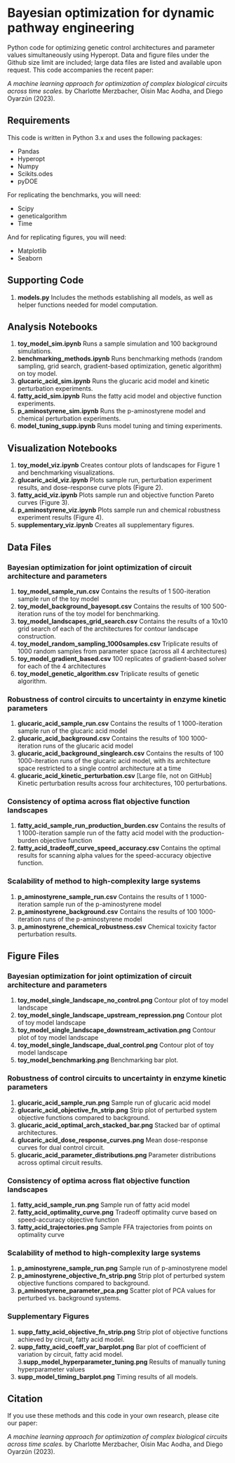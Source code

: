 # Bayesian optimization for dynamic pathway engineering

Python code for optimizing genetic control architectures and parameter values simultaneously using Hyperopt. Data and figure files under the Github size limit are included; large data files are listed and available upon request. This code accompanies the recent paper:

*A machine learning approach for optimization of complex biological circuits across time scales.* by Charlotte Merzbacher, Oisin Mac Aodha, and Diego Oyarzún (2023).

## Requirements

This code is written in Python 3.x and uses the following packages:

- Pandas
- Hyperopt
- Numpy
- Scikits.odes
- pyDOE

For replicating the benchmarks, you will need:

- Scipy
- geneticalgorithm
- Time

And for replicating figures, you will need:

- Matplotlib
- Seaborn

## Supporting Code
1. **models.py** Includes the methods establishing all models, as well as helper functions needed for model computation.

## Analysis Notebooks
1. **toy_model_sim.ipynb** Runs a sample simulation and 100 background simulations. 
2. **benchmarking_methods.ipynb** Runs benchmarking methods (random sampling, grid search, gradient-based optimization, genetic algorithm) on toy model.
3. **glucaric_acid_sim.ipynb** Runs the glucaric acid model and kinetic perturbation experiments.
4. **fatty_acid_sim.ipynb** Runs the fatty acid model and objective function experiments.
5. **p_aminostyrene_sim.ipynb** Runs the p-aminostyrene model and chemical perturbation experiments.
6. **model_tuning_supp.ipynb** Runs model tuning and timing experiments.

## Visualization Notebooks
1. **toy_model_viz.ipynb** Creates contour plots of landscapes for Figure 1 and benchmarking visualizations.
2. **glucaric_acid_viz.ipynb** Plots sample run, perturbation experiment results, and dose-response curve plots (Figure 2).
3. **fatty_acid_viz.ipynb** Plots sample run and objective function Pareto curves (Figure 3).
4. **p_aminostyrene_viz.ipynb** Plots sample run and chemical robustness experiment results (Figure 4).
5. **supplementary_viz.ipynb** Creates all supplementary figures.

## Data Files
### Bayesian optimization for joint optimization of circuit architecture and parameters 
1. **toy_model_sample_run.csv** Contains the results of 1 500-iteration sample run of the toy model
2. **toy_model_background_bayesopt.csv** Contains the results of 100 500-iteration runs of the toy model for benchmarking.
3. **toy_model_landscapes_grid_search.csv** Contains the results of a 10x10 grid search of each of the architectures for contour landscape construction.
4. **toy_model_random_sampling_1000samples.csv** Triplicate results of 1000 random samples from parameter space (across all 4 architectures)
5. **toy_model_gradient_based.csv** 100 replicates of gradient-based solver for each of the 4 architectures
6. **toy_model_genetic_algorithm.csv** Triplicate results of genetic algorithm.

### Robustness of control circuits to uncertainty in enzyme kinetic parameters
1. **glucaric_acid_sample_run.csv** Contains the results of 1 1000-iteration sample run of the glucaric acid model
2. **glucaric_acid_background.csv** Contains the results of 100 1000-iteration runs of the glucaric acid model
3. **glucaric_acid_background_singlearch.csv** Contains the results of 100 1000-iteration runs of the glucaric acid model, with its architecture space restricted to a single control architecture at a time
4. **glucaric_acid_kinetic_perturbation.csv** [Large file, not on GitHub] Kinetic perturbation results across four architectures, 100 perturbations.

### Consistency of optima across flat objective function landscapes
1. **fatty_acid_sample_run_production_burden.csv** Contains the results of 1 1000-iteration sample run of the fatty acid model with the production-burden objective function
2. **fatty_acid_tradeoff_curve_speed_accuracy.csv** Contains the optimal results for scanning alpha values for the speed-accuracy objective function.


### Scalability of method to high-complexity large systems
1. **p_aminostyrene_sample_run.csv** Contains the results of 1 1000-iteration sample run of the p-aminostyrene model
2. **p_aminostyrene_background.csv** Contains the results of 100 1000-iteration runs of the p-aminostyrene model
3. **p_aminostyrene_chemical_robustness.csv** Chemical toxicity factor perturbation results.

## Figure Files
### Bayesian optimization for joint optimization of circuit architecture and parameters 
1. **toy_model_single_landscape_no_control.png** Contour plot of toy model landscape
2. **toy_model_single_landscape_upstream_repression.png** Contour plot of toy model landscape
3. **toy_model_single_landscape_downstream_activation.png** Contour plot of toy model landscape
4. **toy_model_single_landscape_dual_control.png** Contour plot of toy model landscape
5. **toy_model_benchmarking.png** Benchmarking bar plot.

### Robustness of control circuits to uncertainty in enzyme kinetic parameters
1. **glucaric_acid_sample_run.png** Sample run of glucaric acid model
2. **glucaric_acid_objective_fn_strip.png** Strip plot of perturbed system objective functions compared to background.
3. **glucaric_acid_optimal_arch_stacked_bar.png** Stacked bar of optimal architectures.
4. **glucaric_acid_dose_response_curves.png** Mean dose-response curves for dual control circuit.
5. **glucaric_acid_parameter_distributions.png** Parameter distributions across optimal circuit results.

### Consistency of optima across flat objective function landscapes
1. **fatty_acid_sample_run.png** Sample run of fatty acid model
2. **fatty_acid_optimality_curve.png** Tradeoff optimality curve based on speed-accuracy objective function
3. **fatty_acid_trajectories.png** Sample FFA trajectories from points on optimality curve

### Scalability of method to high-complexity large systems
1. **p_aminostyrene_sample_run.png** Sample run of p-aminostyrene model
2. **p_aminostyrene_objective_fn_strip.png** Strip plot of perturbed system objective functions compared to background.
3. **p_aminostyrene_parameter_pca.png** Scatter plot of PCA values for perturbed vs. background systems.

### Supplementary Figures
1. **supp_fatty_acid_objective_fn_strip.png** Strip plot of objective functions achieved by circuit, fatty acid model.
2. **supp_fatty_acid_coeff_var_barplot.png** Bar plot of coefficient of variation by circuit, fatty acid model.
3.**supp_model_hyperparameter_tuning.png** Results of manually tuning hyperparameter values
4. **supp_model_timing_barplot.png** Timing results of all models.

## Citation

If you use these methods and this code in your own research, please cite our paper:

*A machine learning approach for optimization of complex biological circuits across time scales.* by Charlotte Merzbacher, Oisin Mac Aodha, and Diego Oyarzún (2023).